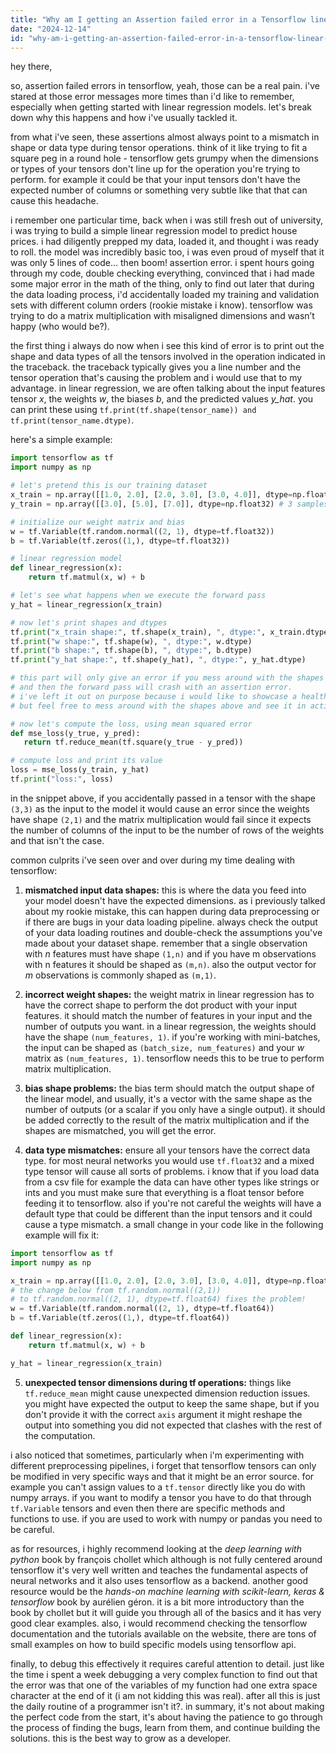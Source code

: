 ```yaml
---
title: "Why am I getting an Assertion failed error in a Tensorflow linear regression model?"
date: "2024-12-14"
id: "why-am-i-getting-an-assertion-failed-error-in-a-tensorflow-linear-regression-model"
---
```


hey there,

so, assertion failed errors in tensorflow, yeah, those can be a real pain. i've stared at those error messages more times than i'd like to remember, especially when getting started with linear regression models. let's break down why this happens and how i've usually tackled it.

from what i've seen, these assertions almost always point to a mismatch in shape or data type during tensor operations. think of it like trying to fit a square peg in a round hole - tensorflow gets grumpy when the dimensions or types of your tensors don't line up for the operation you're trying to perform. for example it could be that your input tensors don't have the expected number of columns or something very subtle like that that can cause this headache.

i remember one particular time, back when i was still fresh out of university, i was trying to build a simple linear regression model to predict house prices. i had diligently prepped my data, loaded it, and thought i was ready to roll. the model was incredibly basic too, i was even proud of myself that it was only 5 lines of code... then boom! assertion error. i spent hours going through my code, double checking everything, convinced that i had made some major error in the math of the thing, only to find out later that during the data loading process, i'd accidentally loaded my training and validation sets with different column orders (rookie mistake i know). tensorflow was trying to do a matrix multiplication with misaligned dimensions and wasn’t happy (who would be?).

the first thing i always do now when i see this kind of error is to print out the shape and data types of all the tensors involved in the operation indicated in the traceback. the traceback typically gives you a line number and the tensor operation that's causing the problem and i would use that to my advantage. in linear regression, we are often talking about the input features tensor *x*, the weights *w*, the biases *b*, and the predicted values *y_hat*. you can print these using `tf.print(tf.shape(tensor_name)) and tf.print(tensor_name.dtype)`.

here's a simple example:

```python
import tensorflow as tf
import numpy as np

# let's pretend this is our training dataset
x_train = np.array([[1.0, 2.0], [2.0, 3.0], [3.0, 4.0]], dtype=np.float32) # 3 samples, 2 features
y_train = np.array([[3.0], [5.0], [7.0]], dtype=np.float32) # 3 samples, 1 target

# initialize our weight matrix and bias
w = tf.Variable(tf.random.normal((2, 1), dtype=tf.float32))
b = tf.Variable(tf.zeros((1,), dtype=tf.float32))

# linear regression model
def linear_regression(x):
    return tf.matmul(x, w) + b

# let's see what happens when we execute the forward pass
y_hat = linear_regression(x_train)

# now let's print shapes and dtypes
tf.print("x_train shape:", tf.shape(x_train), ", dtype:", x_train.dtype)
tf.print("w shape:", tf.shape(w), ", dtype:", w.dtype)
tf.print("b shape:", tf.shape(b), ", dtype:", b.dtype)
tf.print("y_hat shape:", tf.shape(y_hat), ", dtype:", y_hat.dtype)

# this part will only give an error if you mess around with the shapes of things
# and then the forward pass will crash with an assertion error.
# i've left it out on purpose because i would like to showcase a healthy run
# but feel free to mess around with the shapes above and see it in action

# now let's compute the loss, using mean squared error
def mse_loss(y_true, y_pred):
   return tf.reduce_mean(tf.square(y_true - y_pred))

# compute loss and print its value
loss = mse_loss(y_train, y_hat)
tf.print("loss:", loss)
```
in the snippet above, if you accidentally passed in a tensor with the shape `(3,3)` as the input to the model it would cause an error since the weights have shape `(2,1)` and the matrix multiplication would fail since it expects the number of columns of the input to be the number of rows of the weights and that isn't the case.

common culprits i've seen over and over during my time dealing with tensorflow:

1.  **mismatched input data shapes:** this is where the data you feed into your model doesn't have the expected dimensions. as i previously talked about my rookie mistake, this can happen during data preprocessing or if there are bugs in your data loading pipeline. always check the output of your data loading routines and double-check the assumptions you've made about your dataset shape. remember that a single observation with *n* features must have shape `(1,n)` and if you have m observations with n features it should be shaped as `(m,n)`. also the output vector for *m* observations is commonly shaped as `(m,1)`.

2.  **incorrect weight shapes:** the weight matrix in linear regression has to have the correct shape to perform the dot product with your input features. it should match the number of features in your input and the number of outputs you want. in a linear regression, the weights should have the shape `(num_features, 1)`. if you're working with mini-batches, the input can be shaped as `(batch_size, num_features)` and your *w* matrix as `(num_features, 1)`. tensorflow needs this to be true to perform matrix multiplication.

3.  **bias shape problems:** the bias term should match the output shape of the linear model, and usually, it's a vector with the same shape as the number of outputs (or a scalar if you only have a single output). it should be added correctly to the result of the matrix multiplication and if the shapes are mismatched, you will get the error.

4.  **data type mismatches:** ensure all your tensors have the correct data type. for most neural networks you would use `tf.float32` and a mixed type tensor will cause all sorts of problems. i know that if you load data from a csv file for example the data can have other types like strings or ints and you must make sure that everything is a float tensor before feeding it to tensorflow. also if you're not careful the weights will have a default type that could be different than the input tensors and it could cause a type mismatch. a small change in your code like in the following example will fix it:
```python
import tensorflow as tf
import numpy as np

x_train = np.array([[1.0, 2.0], [2.0, 3.0], [3.0, 4.0]], dtype=np.float64)
# the change below from tf.random.normal((2,1))
# to tf.random.normal((2, 1), dtype=tf.float64) fixes the problem!
w = tf.Variable(tf.random.normal((2, 1), dtype=tf.float64))
b = tf.Variable(tf.zeros((1,), dtype=tf.float64))

def linear_regression(x):
    return tf.matmul(x, w) + b

y_hat = linear_regression(x_train)
```

5.  **unexpected tensor dimensions during tf operations:** things like `tf.reduce_mean` might cause unexpected dimension reduction issues. you might have expected the output to keep the same shape, but if you don't provide it with the correct `axis` argument it might reshape the output into something you did not expected that clashes with the rest of the computation.

i also noticed that sometimes, particularly when i'm experimenting with different preprocessing pipelines, i forget that tensorflow tensors can only be modified in very specific ways and that it might be an error source. for example you can't assign values to a `tf.tensor` directly like you do with numpy arrays. if you want to modify a tensor you have to do that through `tf.Variable` tensors and even then there are specific methods and functions to use. if you are used to work with numpy or pandas you need to be careful.

as for resources, i highly recommend looking at the *deep learning with python* book by françois chollet which although is not fully centered around tensorflow it's very well written and teaches the fundamental aspects of neural networks and it also uses tensorflow as a backend. another good resource would be the *hands-on machine learning with scikit-learn, keras & tensorflow* book by aurélien géron. it is a bit more introductory than the book by chollet but it will guide you through all of the basics and it has very good clear examples. also, i would recommend checking the tensorflow documentation and the tutorials available on the website, there are tons of small examples on how to build specific models using tensorflow api.

finally, to debug this effectively it requires careful attention to detail. just like the time i spent a week debugging a very complex function to find out that the error was that one of the variables of my function had one extra space character at the end of it (i am not kidding this was real). after all this is just the daily routine of a programmer isn't it?. in summary, it's not about making the perfect code from the start, it's about having the patience to go through the process of finding the bugs, learn from them, and continue building the solutions. this is the best way to grow as a developer.
